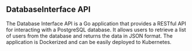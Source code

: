 ## DatabaseInterface API

The Database Interface API is a Go application that provides a RESTful API for interacting with a PostgreSQL database. It allows users to retrieve a list of users from the database and returns the data in JSON format. The application is Dockerized and can be easily deployed to Kubernetes.
